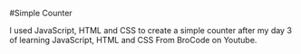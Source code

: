 #Simple Counter

I used JavaScript, HTML and CSS to create a simple counter after my day 3 of learning JavaScript, HTML and CSS From BroCode on Youtube.
